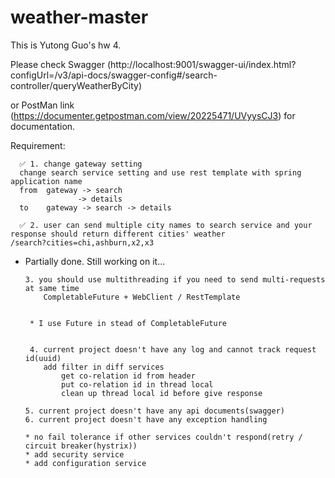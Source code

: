 # weather-master

This is Yutong Guo's hw 4. 

Please check Swagger (http://localhost:9001/swagger-ui/index.html?configUrl=/v3/api-docs/swagger-config#/search-controller/queryWeatherByCity) 

or PostMan link (https://documenter.getpostman.com/view/20225471/UVyysCJ3) for documentation.


Requirement:
   
      ✅ 1. change gateway setting
      change search service setting and use rest template with spring application name
      from  gateway -> search
                   -> details
      to    gateway -> search -> details
    
      ✅ 2. user can send multiple city names to search service and your response should return different cities' weather
    /search?cities=chi,ashburn,x2,x3
 
* Partially done. Still working on it...
 
      3. you should use multithreading if you need to send multi-requests at same time
          CompletableFuture + WebClient / RestTemplate


       * I use Future in stead of CompletableFuture 


       4. current project doesn't have any log and cannot track request id(uuid)
          add filter in diff services
              get co-relation id from header
              put co-relation id in thread local
              clean up thread local id before give response

      5. current project doesn't have any api documents(swagger)
      6. current project doesn't have any exception handling

      * no fail tolerance if other services couldn't respond(retry / circuit breaker(hystrix))
      * add security service
      * add configuration service
